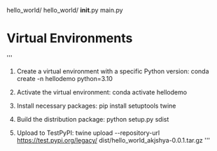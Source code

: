 hello_world/
    hello_world/
        __init__.py
        main.py

# Virtual Environments

'''
1. Create a virtual environment with a specific Python version:
   conda create -n hellodemo python=3.10
   
2. Activate the virtual environment:
   conda activate hellodemo
   
3. Install necessary packages:
   pip install setuptools twine
   
4. Build the distribution package:
   python setup.py sdist
   
5. Upload to TestPyPI:
   twine upload --repository-url https://test.pypi.org/legacy/ dist/hello_world_akjshya-0.0.1.tar.gz
'''
